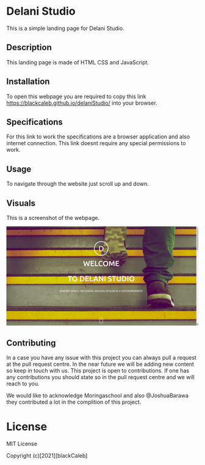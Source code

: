 <h1>Delani Studio</h1>

This is a simple landing page for Delani Studio.


<h2>Description</h2>

This landing page is made of HTML CSS and JavaScript. 


<h2>Installation</h2>

To open this webpage you are required to  copy this link https://blackcaleb.github.io/delaniStudio/ into your browser.


<h2>Specifications</h2>

For this link to work the specifications are a browser application and also internet connection. This link doesnt require any special permissions to work.


<h2>Usage</h2>

To navigate through the website just scroll up and down.


<h2>Visuals</h2>

This is a screenshot of the webpage.

<img src="./images/readme.png">


<h2>Contributing</h2>

In a case you have any issue with this project you can always pull a request at the pull request centre. In the near future we will be adding new content so keep in touch with us. This project is open to contributions. If one has any contributions you should state so in the pull request centre and we will reach to you.

We would like to acknowledge Moringaschool and also @JoshuaBarawa they contributed a lot in the complition of this project.


<h1>License</h1>

MIT License

Copyright (c)[2021][blackCaleb]